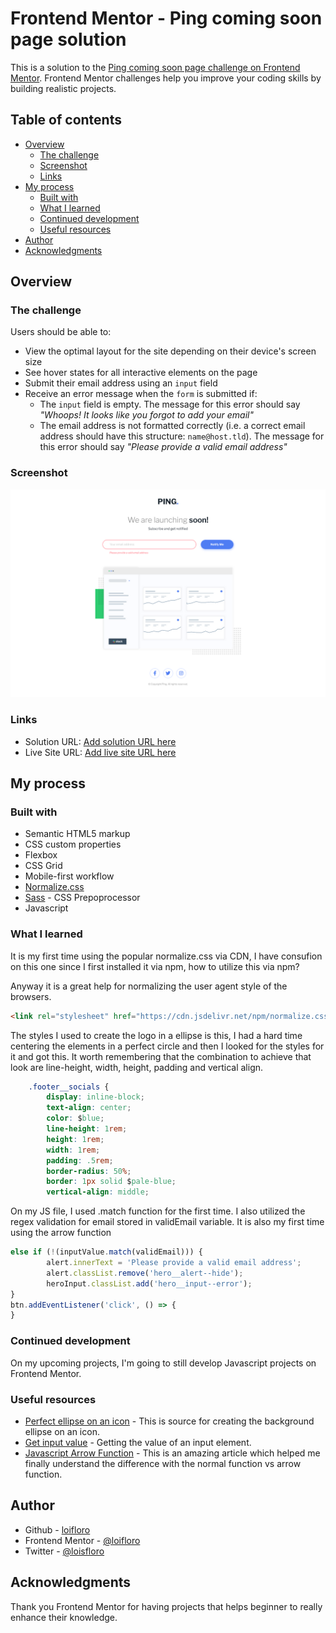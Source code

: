 # Frontend Mentor - Ping coming soon page solution

This is a solution to the [Ping coming soon page challenge on Frontend Mentor](https://www.frontendmentor.io/challenges/ping-single-column-coming-soon-page-5cadd051fec04111f7b848da). Frontend Mentor challenges help you improve your coding skills by building realistic projects. 

## Table of contents

- [Overview](#overview)
  - [The challenge](#the-challenge)
  - [Screenshot](#screenshot)
  - [Links](#links)
- [My process](#my-process)
  - [Built with](#built-with)
  - [What I learned](#what-i-learned)
  - [Continued development](#continued-development)
  - [Useful resources](#useful-resources)
- [Author](#author)
- [Acknowledgments](#acknowledgments)


## Overview

### The challenge

Users should be able to:

- View the optimal layout for the site depending on their device's screen size
- See hover states for all interactive elements on the page
- Submit their email address using an `input` field
- Receive an error message when the `form` is submitted if:
	- The `input` field is empty. The message for this error should say *"Whoops! It looks like you forgot to add your email"*
	- The email address is not formatted correctly (i.e. a correct email address should have this structure: `name@host.tld`). The message for this error should say *"Please provide a valid email address"*

### Screenshot

![](./screenshot.jpg)


### Links

- Solution URL: [Add solution URL here](https://your-solution-url.com)
- Live Site URL: [Add live site URL here](https://your-live-site-url.com)

## My process

### Built with

- Semantic HTML5 markup
- CSS custom properties
- Flexbox
- CSS Grid
- Mobile-first workflow
- [Normalize.css](https://necolas.github.io/normalize.css/)
- [Sass](https://sass-lang.com/) - CSS Prepoprocessor
- Javascript


### What I learned

It is my first time using the popular normalize.css via CDN, I have consufion on this one since I first installed it via npm, how to utilize this via npm? 

Anyway it is a great help for normalizing the user agent style of the browsers. 
```html
<link rel="stylesheet" href="https://cdn.jsdelivr.net/npm/normalize.css@8.0.1/normalize.css">

```

The styles I used to create the logo in a ellipse is this, I had a hard time centering the elements in a perfect circle and then I looked for the styles for it and got this. It worth remembering that the combination to achieve that look are line-height, width, height, padding and vertical align. 
```css
    .footer__socials {
        display: inline-block;
        text-align: center;
        color: $blue;
        line-height: 1rem;
        height: 1rem;
        width: 1rem;
        padding: .5rem;
        border-radius: 50%;
        border: 1px solid $pale-blue;
        vertical-align: middle;
```
On my JS file, I used .match function for the first time. I also utilized the regex validation for email stored in validEmail variable. It is also my first time using the arrow function
```js
else if (!(inputValue.match(validEmail))) {
        alert.innerText = 'Please provide a valid email address';
        alert.classList.remove('hero__alert--hide');
        heroInput.classList.add('hero__input--error');
}
btn.addEventListener('click', () => {
}
```


### Continued development

On my upcoming projects, I'm going to still develop Javascript projects on Frontend Mentor. 

### Useful resources

- [Perfect ellipse on an icon](https://markheath.net/post/font-awesome-circle-background) - This is source for creating the background ellipse on an icon. 
- [Get input value](https://www.delftstack.com/howto/javascript/javascript-get-input-value/) - Getting the value of an input element. 
- [Javascript Arrow Function](https://www.youtube.com/watch?v=h33Srr5J9nY) - This is an amazing article which helped me finally understand the difference with the normal function vs arrow function.

## Author

- Github - [loifloro](https://github.com/loifloro/)
- Frontend Mentor - [@loifloro](https://www.frontendmentor.io/profile/loifloro)
- Twitter - [@loisfloro](https://www.twitter.com/yourusername)

## Acknowledgments

Thank you Frontend Mentor for having projects that helps beginner to really enhance their knowledge.
